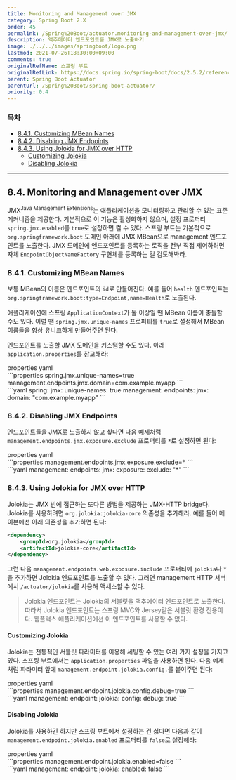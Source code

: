 ```yaml
---
title: Monitoring and Management over JMX
category: Spring Boot 2.X
order: 45
permalink: /Spring%20Boot/actuator.monitoring-and-management-over-jmx/
description: 액추에이터 엔드포인트를 JMX로 노출하기
image: ./../../images/springboot/logo.png
lastmod: 2021-07-26T18:30:00+09:00
comments: true
originalRefName: 스프링 부트
originalRefLink: https://docs.spring.io/spring-boot/docs/2.5.2/reference/htmlsingle/#actuator.jmx
parent: Spring Boot Actuator
parentUrl: /Spring%20Boot/spring-boot-actuator/
priority: 0.4
---
```

<script>defaultLanguages = ['properties']</script>

### 목차

- [8.4.1. Customizing MBean Names](#841-customizing-mbean-names)
- [8.4.2. Disabling JMX Endpoints](#842-disabling-jmx-endpoints)
- [8.4.3. Using Jolokia for JMX over HTTP](#843-using-jolokia-for-jmx-over-http)
  + [Customizing Jolokia](#customizing-jolokia)
  + [Disabling Jolokia](#disabling-jolokia)

---

## 8.4. Monitoring and Management over JMX

JMX<sup>Java Management Extensions</sup>는 애플리케이션을 모니터링하고 관리할 수 있는 표준 메커니즘을 제공한다. 기본적으로 이 기능은 활성화하지 않으며, 설정 프로퍼티 `spring.jmx.enabled`를 `true`로 설정하면 켤 수 있다. 스프링 부트는 기본적으로 `org.springframework.boot` 도메인 아래에 JMX MBean으로 management 엔드포인트를 노출한다. JMX 도메인에 엔드포인트를 등록하는 로직을 전부 직접 제어하려면 자체 `EndpointObjectNameFactory` 구현체를 등록하는 걸 검토해봐라.

### 8.4.1. Customizing MBean Names

보통 MBean의 이름은 엔드포인트의 `id`로 만들어진다. 예를 들어 `health` 엔드포인트는 `org.springframework.boot:type=Endpoint,name=Health`로 노출된다.

애플리케이션에 스프링 `ApplicationContext`가 둘 이상일 땐 MBean 이름이 충돌할 수도 있다. 이럴 땐 `spring.jmx.unique-names` 프로퍼티를 `true`로 설정해서 MBean 이름들을 항상 유니크하게 만들어주면 된다.

엔드포인트를 노출할 JMX 도메인을 커스텀할 수도 있다. 아래 `application.properties`를 참고해라:

<div class="switch-language-wrapper properties yaml">
<span class="switch-language properties">properties</span>
<span class="switch-language yaml">yaml</span>
</div>
<div class="language-only-for-properties properties yaml"></div>
```properties
spring.jmx.unique-names=true
management.endpoints.jmx.domain=com.example.myapp
```
<div class="language-only-for-yaml properties yaml"></div>
```yaml
spring:
  jmx:
    unique-names: true
management:
  endpoints:
    jmx:
      domain: "com.example.myapp"
```

### 8.4.2. Disabling JMX Endpoints

엔드포인트들을 JMX로 노출하지 않고 싶다면 다음 예제처럼 `management.endpoints.jmx.exposure.exclude` 프로퍼티를 `*`로 설정하면 된다:

<div class="switch-language-wrapper properties yaml">
<span class="switch-language properties">properties</span>
<span class="switch-language yaml">yaml</span>
</div>
<div class="language-only-for-properties properties yaml"></div>
```properties
management.endpoints.jmx.exposure.exclude=*
```
<div class="language-only-for-yaml properties yaml"></div>
```yaml
management:
  endpoints:
    jmx:
      exposure:
        exclude: "*"
```

### 8.4.3. Using Jolokia for JMX over HTTP

Jolokia는 JMX 빈에 접근하는 또다른 방법을 제공하는 JMX-HTTP bridge다. Jolokia를 사용하려면 `org.jolokia:jolokia-core` 의존성을 추가해라. 예를 들어 메이븐에선 아래 의존성을 추가하면 된다:

```xml
<dependency>
    <groupId>org.jolokia</groupId>
    <artifactId>jolokia-core</artifactId>
</dependency>
```

그런 다음 `management.endpoints.web.exposure.include` 프로퍼티에 `jolokia`나 `*`을 추가하면 Jolokia 엔드포인트를 노출할 수 있다. 그러면 management HTTP 서버에서 `/actuator/jolokia`를 사용해 액세스할 수 있다.

> Jolokia 엔드포인트는 Jolokia의 서블릿을 액추에이터 엔드포인트로 노출한다. 따라서 Jolokia 엔드포인트는 스프링 MVC와 Jersey같은 서블릿 환경 전용이다. 웹플럭스 애플리케이션에선 이 엔드포인트를 사용할 수 없다.

#### Customizing Jolokia

Jolokia는 전통적인 서블릿 파라미터를 이용해 세팅할 수 있는 여러 가지 설정을 가지고 있다. 스프링 부트에서는 `application.properties` 파일을 사용하면 된다. 다음 예제처럼 파라미터 앞에 `management.endpoint.jolokia.config.`를 붙여주면 된다:

<div class="switch-language-wrapper properties yaml">
<span class="switch-language properties">properties</span>
<span class="switch-language yaml">yaml</span>
</div>
<div class="language-only-for-properties properties yaml"></div>
```properties
management.endpoint.jolokia.config.debug=true
```
<div class="language-only-for-yaml properties yaml"></div>
```yaml
management:
  endpoint:
    jolokia:
      config:
        debug: true
```

#### Disabling Jolokia

Jolokia를 사용하긴 하지만 스프링 부트에서 설정하는 건 싫다면 다음과 같이 `management.endpoint.jolokia.enabled` 프로퍼티를 `false`로 설정해라:

<div class="switch-language-wrapper properties yaml">
<span class="switch-language properties">properties</span>
<span class="switch-language yaml">yaml</span>
</div>
<div class="language-only-for-properties properties yaml"></div>
```properties
management.endpoint.jolokia.enabled=false
```
<div class="language-only-for-yaml properties yaml"></div>
```yaml
management:
  endpoint:
    jolokia:
      enabled: false
```
